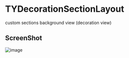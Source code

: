 # TYDecorationSectionLayout
custom  sections background view (decoration view)

## ScreenShot

![image]()
